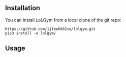## Installation

You can install LoLGym from a local clone of the git repo:

```shell
https://github.com/jjlee0802cu/lolgym.git
pip3 install -e lolgym/
```

## Usage


